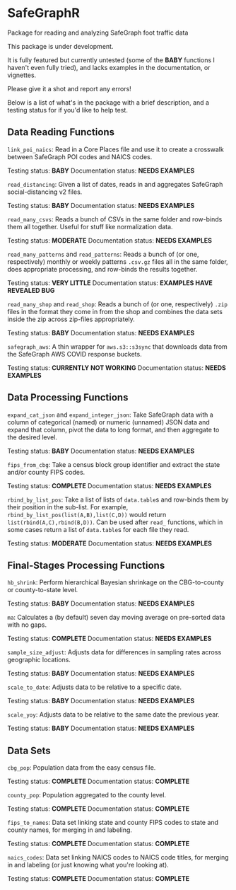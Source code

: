 # SafeGraphR
Package for reading and analyzing SafeGraph foot traffic data

This package is under development.

It is fully featured but currently untested (some of the **BABY** functions I haven't even fully tried), and lacks examples in the documentation, or vignettes.

Please give it a shot and report any errors!

Below is a list of what's in the package with a brief description, and a testing status for if you'd like to help test.

## Data Reading Functions

`link_poi_naics`: Read in a Core Places file and use it to create a crosswalk between SafeGraph POI codes and NAICS codes.

Testing status: **BABY**
Documentation status: **NEEDS EXAMPLES**

`read_distancing`: Given a list of dates, reads in and aggregates SafeGraph social-distancing v2 files.

Testing status: **BABY**
Documentation status: **NEEDS EXAMPLES**

`read_many_csvs`: Reads a bunch of CSVs in the same folder and row-binds them all together. Useful for stuff like normalization data.

Testing status: **MODERATE**
Documentation status: **NEEDS EXAMPLES**

`read_many_patterns` and `read_patterns`: Reads a bunch of (or one, respectively) monthly or weekly patterns `.csv.gz` files all in the same folder, does appropriate processing, and row-binds the results together.

Testing status: **VERY LITTLE**
Documentation status: **EXAMPLES HAVE REVEALED BUG**

`read_many_shop` and `read_shop`: Reads a bunch of (or one, respectively) `.zip` files in the format they come in from the shop and combines the data sets inside the zip across zip-files appropriately.

Testing status: **BABY**
Documentation status: **NEEDS EXAMPLES**

`safegraph_aws`: A thin wrapper for `aws.s3::s3sync` that downloads data from the SafeGraph AWS COVID response buckets.

Testing status: **CURRENTLY NOT WORKING**
Documentation status: **NEEDS EXAMPLES**



## Data Processing Functions

`expand_cat_json` and `expand_integer_json`: Take SafeGraph data with a column of categorical (named) or numeric (unnamed) JSON data and expand that column, pivot the data to long format, and then aggregate to the desired level.

Testing status: **BABY**
Documentation status: **NEEDS EXAMPLES**

`fips_from_cbg`: Take a census block group identifier and extract the state and/or county FIPS codes.

Testing status: **COMPLETE**
Documentation status: **NEEDS EXAMPLES**

`rbind_by_list_pos`: Take a list of lists of `data.table`s and row-binds them by their position in the sub-list. For example, `rbind_by_list_pos(list(A,B),list(C,D))` would return `list(rbind(A,C),rbind(B,D))`. Can be used after `read_` functions, which in some cases return a list of `data.table`s for each file they read.

Testing status: **MODERATE**
Documentation status: **NEEDS EXAMPLES**

## Final-Stages Processing Functions

`hb_shrink`: Perform hierarchical Bayesian shrinkage on the CBG-to-county or county-to-state level.

Testing status: **BABY**
Documentation status: **NEEDS EXAMPLES**

`ma`: Calculates a (by default) seven day moving average on pre-sorted data with no gaps.

Testing status: **COMPLETE**
Documentation status: **NEEDS EXAMPLES**

`sample_size_adjust`: Adjusts data for differences in sampling rates across geographic locations.

Testing status: **BABY**
Documentation status: **NEEDS EXAMPLES**

`scale_to_date`: Adjusts data to be relative to a specific date.

Testing status: **BABY**
Documentation status: **NEEDS EXAMPLES**

`scale_yoy`: Adjusts data to be relative to the same date the previous year.

Testing status: **BABY**
Documentation status: **NEEDS EXAMPLES**

## Data Sets

`cbg_pop`: Population data from the easy census file.

Testing status: **COMPLETE**
Documentation status: **COMPLETE**

`county_pop`: Population aggregated to the county level.

Testing status: **COMPLETE**
Documentation status: **COMPLETE**

`fips_to_names`: Data set linking state and county FIPS codes to state and county names, for merging in and labeling.

Testing status: **COMPLETE**
Documentation status: **COMPLETE**

`naics_codes`: Data set linking NAICS codes to NAICS code titles, for merging in and labeling (or just knowing what you're looking at).

Testing status: **COMPLETE**
Documentation status: **COMPLETE**
